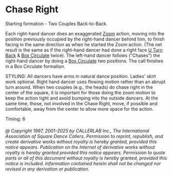 
# Chase Right

Starting formation - Two Couples Back-to-Back. 

Each right-hand dancer does an exaggerated [Zoom](../b2/zoom.md) action, moving into the position
previously occupied by the right-hand dancer behind him, to finish facing in the same
direction as when he started the Zoom action. (The net result is the same as if the
right-hand dancer had done a right face [U Turn Back](../b1/turn_back.md) &
[Box Circulate](../b1/circulate.md) twice). The
left-hand dancer follows ("Chases") the right-hand dancer by doing a
[Box Circulate](../b1/circulate.md) two positions. The call finishes in a Box Circulate formation. 

STYLING: All dancers have  arms in natural dance position. Ladies'  skirt work optional. Right hand dancer uses flowing motion rather than an abrupt turn around. When two couples (e.g., the heads) do chase right in the center of the square, it is important for those doing the zoom motion to keep the action tight and avoid bumping into the outside dancers. At the same time, those, not involved in the Chase Right, move, if possible and comfortable, away from the center to allow more space for the action.

Timing: 6

###### @ Copyright 1997, 2001-2025 by CALLERLAB Inc., The International Association of Square Dance Callers. Permission to reprint, republish, and create derivative works without royalty is hereby granted, provided this notice appears. Publication on the Internet of derivative works without royalty is hereby granted provided this notice appears. Permission to quote parts or all of this document without royalty is hereby granted, provided this notice is included. Information contained herein shall not be changed nor revised in any derivation or publication.
